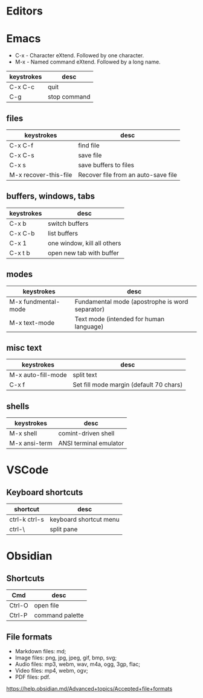 
# Editors

# Emacs

- C-x - Character eXtend. Followed by one character.
- M-x - Named command eXtend. Followed by a long name.

| keystrokes | desc         |
|---------- |------------ |
| C-x C-c    | quit         |
| C-g        | stop command |


## files

| keystrokes            | desc                                |
|--------------------- |----------------------------------- |
| C-x C-f               | find file                           |
| C-x C-s               | save file                           |
| C-x s                 | save buffers to files               |
| M-x recover-this-file | Recover file from an auto-save file |


## buffers, windows, tabs

| keystrokes | desc                        |
|---------- |--------------------------- |
| C-x b      | switch buffers              |
| C-x C-b    | list buffers                |
| C-x 1      | one window, kill all others |
| C-x t b    | open new tab with buffer    |


## modes

| keystrokes          | desc                                            |
|------------------- |----------------------------------------------- |
| M-x fundmental-mode | Fundamental mode (apostrophe is word separator) |
| M-x text-mode       | Text mode (intended for human language)         |


## misc text

| keystrokes         | desc                                    |
|------------------ |--------------------------------------- |
| M-x auto-fill-mode | split text                              |
| C-x f              | Set fill mode margin (default 70 chars) |


## shells

| keystrokes    | desc                   |
|------------- |---------------------- |
| M-x shell     | comint-driven shell    |
| M-x ansi-term | ANSI terminal emulator |


# VSCode


## Keyboard shortcuts

| shortcut      | desc                   |
|------------- |---------------------- |
| ctrl-k ctrl-s | keyboard shortcut menu |
| ctrl-\\       | split pane             |


# Obsidian


## Shortcuts

| Cmd    | desc            |
|------ |--------------- |
| Ctrl-O | open file       |
| Ctrl-P | command palette |


## File formats

- Markdown files: md;
- Image files: png, jpg, jpeg, gif, bmp, svg;
- Audio files: mp3, webm, wav, m4a, ogg, 3gp, flac;
- Video files: mp4, webm, ogv;
- PDF files: pdf.

<https://help.obsidian.md/Advanced+topics/Accepted+file+formats>